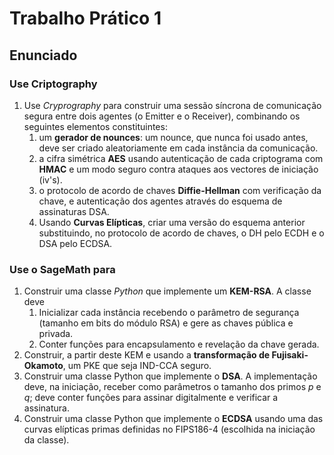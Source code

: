 # Trabalho Prático 1

## Enunciado

### Use Criptography 

1. Use *Cryprography* para construir uma sessão síncrona de comunicação segura entre dois agentes (o Emitter e o Receiver), combinando os seguintes elementos constituintes:
    1. um **gerador de nounces**: um nounce, que nunca foi usado antes, deve ser criado aleatoriamente em cada instância da comunicação.
    2. a cifra simétrica **AES** usando autenticação de cada criptograma com **HMAC** e um modo seguro contra ataques aos vectores de iniciação (iv's).
    3. o protocolo de acordo de chaves **Diffie-Hellman** com verificação da chave, e  autenticação dos agentes através do esquema de assinaturas DSA.
    4. Usando **Curvas Elípticas**, criar uma versão do esquema anterior substituindo, no protocolo de acordo de chaves, o DH pelo ECDH e o DSA pelo ECDSA.


### Use o SageMath para

1. Construir uma classe *Python* que implemente um **KEM-RSA**. A classe deve
    1. Inicializar cada instância recebendo  o parâmetro de segurança (tamanho em bits do módulo RSA) e gere as chaves pública e privada.
    2. Conter funções para encapsulamento e revelação da chave gerada.
2. Construir,  a partir deste KEM e usando a **transformação de Fujisaki-Okamoto**, um PKE que seja IND-CCA seguro.
3. Construir uma classe Python que implemente o **DSA**. A implementação deve, na iniciação,  receber como parâmetros o tamanho  dos primos $p$ e $q$; deve conter funções para assinar digitalmente e verificar a assinatura.
4. Construir uma classe Python que implemente o **ECDSA** usando uma das curvas elípticas primas definidas no FIPS186-4  (escolhida  na iniciação da classe).

